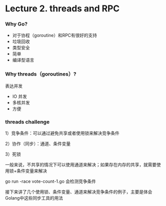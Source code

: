 # Lecture 2. threads and RPC
### Why Go?
- 对于协程（goroutine）和RPC有很好的支持
- 垃圾回收
- 类型安全
- 简单
- 编译型语言
### Why threads（goroutines）?
表达并发
- IO 并发
- 多核并发
- 方便
### threads challenge
1）竞争条件：可以通过避免共享或者使用锁来解决竞争条件

2）协作（同步）：通道、条件变量

3）死锁

一般来说，不共享的情况下可以使用通道来解决；如果存在内存的共享，就需要使用锁+条件变量来解决 

go run -race vote-count-1.go 会检测竞争条件 

接下来讲了几个使用锁、条件变量、通道来解决竞争条件的例子，主要是体会Golang中这些同步工具的用法
